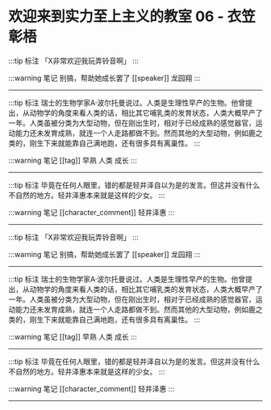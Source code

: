# 欢迎来到实力至上主义的教室 06 - 衣笠彰梧

:::tip 标注
「X非常欢迎我玩弄铃音啊」
:::

:::warning 笔记
别搞，帮助她成长罢了
[[speaker]] 龙园翔
:::

---

:::tip 标注
瑞士的生物学家A·波尔托曼说过。人类是生理性早产的生物。他曾提出，从动物学的角度来看人类的话，相比其它哺乳类的发育状态，人类大概早产了一年。人类虽被分类为大型动物，但在刚出生时，相对于已经成熟的感觉器官，运动能力还未发育成熟，就连一个人走路都做不到。然而其他的大型动物，例如鹿之类的，刚生下来就能靠自己满地跑，还有很多具有离巢性。
:::

:::warning 笔记
[[tag]] 早熟 人类 成长
:::

---

:::tip 标注
毕竟在任何人眼里，错的都是轻井泽自以为是的发言。但这并没有什么不自然的地方。轻井泽惠本来就是这样的少女。
:::

:::warning 笔记
[[character_comment]] 轻井泽惠
:::

---

:::tip 标注
「X非常欢迎我玩弄铃音啊」
:::

:::warning 笔记
别搞，帮助她成长罢了
[[speaker]] 龙园翔
:::

---

:::tip 标注
瑞士的生物学家A·波尔托曼说过。人类是生理性早产的生物。他曾提出，从动物学的角度来看人类的话，相比其它哺乳类的发育状态，人类大概早产了一年。人类虽被分类为大型动物，但在刚出生时，相对于已经成熟的感觉器官，运动能力还未发育成熟，就连一个人走路都做不到。然而其他的大型动物，例如鹿之类的，刚生下来就能靠自己满地跑，还有很多具有离巢性。
:::

:::warning 笔记
[[tag]] 早熟 人类 成长
:::

---

:::tip 标注
毕竟在任何人眼里，错的都是轻井泽自以为是的发言。但这并没有什么不自然的地方。轻井泽惠本来就是这样的少女。
:::

:::warning 笔记
[[character_comment]] 轻井泽惠
:::

---

